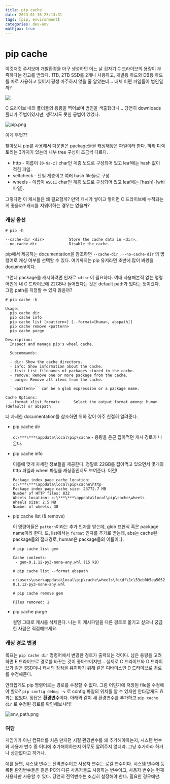 ```yaml
---
title: pip cache
date: 2023-01-16 23:13:31
tags: [pip, environment]
categories: dev-env
mathjax: true 
---
```


# pip cache

이것저것 쑤셔보며 개발환경을 마구 생성하던 어느 날 갑자기 C 드라이브의 용량이 부족하다는 경고를 받았다. 1TB, 2TB SSD를 2개나 사용하고, 개발용 하드와 DB용 하드를 따로 사용하고 있어서 평생 마주하지 않을 줄 알았는데… 대체 어떤 파일들이 범인일까?

![](resource/pip_cache/Untitled.png)

C 드라이브 내의 폴더들의 용량을 찍어보며 범인을 색출했더니…
당연히 downloads 폴더가 주범이였지만, 생각지도 못한 공범이 있었다.

![pip.png](resource/pip_cache/pip.png)

이게 무엇??

찾아보니 pip를 사용해서 다운받은 package들을 캐싱해놓은 파일이라 한다. 하위 디렉토리는 3가지가 있는데 내부 tree 구성이 조금씩 다르다.

- http - 이름이 `[0-9a-z]` char인 계층 노드로 구성되어 있고 leaf에는 hash 값이 적힌 파일.
- selfcheck - 단일 계층이고 여러 hash file들로 구성.
- wheels - 이름이 `ASCII` char인 계층 노드로 구성되어 있고 leaf에는 [hash]-[whl 파일].

그렇다면 이 캐시들은 왜 필요할까? 만약 캐시가 쌓이고 쌓이면 C 드라이브에 누적되는 게 좋을까? 캐시를 지워야하는 경우는 없을까?

### 캐싱 옵션

```
# pip -h

--cache-dir <dir>           Store the cache data in <dir>.
--no-cache-dir              Disable the cache.
```

pip에서 제공하는 documentation을 참조하면 `--cache-dir` , `--no-cache-dir` 의 명령어로 캐싱 여부를 선택할 수 있다. 여기까지는 pip 유저라면 초반에 많이 봐왔을 document이다.

그런데 package를 캐시하려면 인자로 `<dir>` 이 필요하다. 여태 사용해본적 없는 명령어인데 내 C 드라이브에 22GB나 들어찼다는 것은 default path가 있다는 뜻이겠다. 그럼 path를 지정할 수 있지 않을까?

```
# pip cache -h

Usage:
  pip cache dir
  pip cache info
  pip cache list [<pattern>] [--format=[human, abspath]]
  pip cache remove <pattern>
  pip cache purge

Description:
  Inspect and manage pip's wheel cache.

  Subcommands:

  - dir: Show the cache directory.
  - info: Show information about the cache.
  - list: List filenames of packages stored in the cache.
  - remove: Remove one or more package from the cache.
  - purge: Remove all items from the cache.

  ``<pattern>`` can be a glob expression or a package name.

Cache Options:
  --format <list_format>      Select the output format among: human (default) or abspath
```

더 자세한 documentation를 참조하면 위와 같이 아주 친절히 알려준다. 

- pip cache dir
    
    `c:\***\***\appdata\local\pip\cache` - 용량을 은근 잡아먹던 캐시 경로가 나온다.
    
- pip cache info
    
    이름에 맞게 자세한 정보들을 제공한다. 정말로 22GB를 잡아먹고 있으면서 몇개의 http 파일과 wheel 파일을 캐싱중인지도 보여준다. 이런!
    
    ```
    Package index page cache location: c:\***\***\appdata\local\pip\cache\http
    Package index page cache size: 23772.7 MB
    Number of HTTP files: 832
    Wheels location: c:\***\***\appdata\local\pip\cache\wheels
    Wheels size: 2.5 MB
    Number of wheels: 30
    ```
    
- pip cache list (& remove)
    
    이 명령어들은 `pattern`이라는 추가 인자를 받는데, glob 표현식 혹은 package name이라 한다. 또, list에서는 `format` 인자를 추가로 받는데, abs는 cache된 package들의 절대경로, human은 package들의 이름이다.
    
    ```
    # pip cache list gem
    
    Cache contents:
     - gem-0.1.12-py3-none-any.whl (15 kB)
    ```
    
    ```
    # pip cache list --format abspath
    
    c:\users\user\appdata\local\pip\cache\wheels\fe\df\1c\53eb0b5ea5052d2d39138ea18c08b07e81502f7c2edf0a4064\gem-0.1.12-py3-none-any.whl
    ```
    
    ```
    # pip cache remove gem
    
    Files removed: 1
    ```
    
- pip cache purge
    
    설명 그대로 캐시를 삭제한다. 나는 이 캐시파일을 다른 경로로 옮기고 싶으니 궁금한 사람은 직접해보세요.
    

### 캐싱 경로 변경

목표는 `pip cache dir` 명령어에서 변경한 경로가 출력되는 것이다. 남은 용량을 고려하면 E 드라이브로 경로를 바꾸는 것이 좋아보이지만… 실제로 C 드라이브와 D 드라이브가 같은 SSD이니 캐시의 장점을 유지하기 위해 같은 디바이스인 D 드라이브로 경로를 수정해준다.

안타깝게도 pip 명령어로는 경로를 수정할 수 없다. 그럼 어딘가에 저장된 file을 수정해야 할까? `pip config debug -v` 로 config 파일의 위치를 알 수 있지만 안타깝게도 효과는 없었다. 정답은 **환경변수**이다. 아래와 같이 새 환경변수를 추가하고 `pip cache dir` 로 수정된 경로를 확인해보시라!

![env_path.png](resource/pip_cache/env_path.png)

### 여담

게임기가 아닌 컴퓨터를 처음 만지던 시절 환경변수를 왜 추가해야하는지, 시스템 변수와 사용자 변수 중 어디에 추가해야하는지 아무도 알려주지 않더라. 그냥 추가하라 하거나 상관없다고 하거나.

예를 들면, 시스템 변수는 전역변수이고 사용자 변수는 로컬 변수이다. 시스템 변수에 등록된 환경변수들은 같은 PC의 다른 사용자들도 사용하는 변수이고, 사용자 변수는 현재 사용자만 사용할 수 있다. 당연히 전역변수는 조심히 설정해야 한다. 필요한 경우에만.